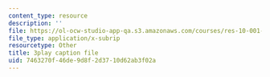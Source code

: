 ```yaml
---
content_type: resource
description: ''
file: https://ol-ocw-studio-app-qa.s3.amazonaws.com/courses/res-10-001-making-science-and-engineering-pictures-a-practical-guide-to-presenting-your-work-spring-2016/7463270f46de9d8f2d3710d62ab3f02a_qE0eHhe6muY.srt
file_type: application/x-subrip
resourcetype: Other
title: 3play caption file
uid: 7463270f-46de-9d8f-2d37-10d62ab3f02a
---
```

